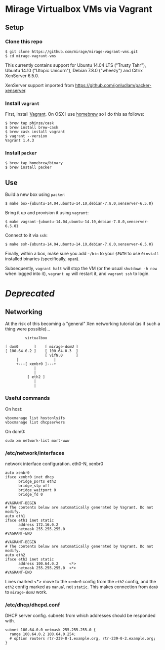 # Mirage Virtualbox VMs via Vagrant

## Setup

### Clone this repo

    $ git clone https://github.com/mirage/mirage-vagrant-vms.git
    $ cd mirage-vagrant-vms

This currently contains support for Ubuntu 14.04 LTS ("Trusty Tahr"), Ubuntu
14.10 ("Utopic Unicorn"), Debian 7.8.0 ("wheezy") and Citrix XenServer 6.5.0.

XenServer support imported from <https://github.com/jonludlam/packer-xenserver>.

### Install `vagrant`

First, install [Vagrant][]. On OSX I use [homebrew][] so I do this as follows:

    $ brew tap phinze/cask
    $ brew install brew-cask
    $ brew cask install vagrant
    $ vagrant --version
    Vagrant 1.4.3

[homebrew]: http://brew.sh/
[vagrant]: http://vagrantup.com/

### Install `packer`

    $ brew tap homebrew/binary
    $ brew install packer

## Use

Build a new box using `packer`:

    $ make box-{ubuntu-14.04,ubuntu-14.10,debian-7.8.0,xenserver-6.5.0}

Bring it up and provision it using `vagrant`:

    $ make vagrant-{ubuntu-14.04,ubuntu-14.10,debian-7.8.0,xenserver-6.5.0}

Connect to it via `ssh`:

    $ make ssh-{ubuntu-14.04,ubuntu-14.10,debian-7.8.0,xenserver-6.5.0}

Finally, within a box, make sure you add `~/bin` to your `$PATH` to use
`0install` installed binaries (specifically, `opam`).

Subsequently, `vagrant halt` will stop the VM (or the usual `shutdown -h now`
when logged into it), `vagrant up` will restart it, and `vagrant ssh` to login.

# _Deprecated_

## Networking

At the risk of this becoming a "general" Xen networking tutorial (as if such a
thing were possible)...


             virtualbox

    [ dom0       ]    [ mirage-domU ]
    [ 100.64.0.2 ]    [ 100.64.0.3  ]
                      [ vifN.0      ]
         |                |
         +---[ xenbr0 ]---+
                 |
                 |
              [ eth2 ]
                 |
                 |


### Useful commands

On host:

    vboxmanage list hostonlyifs
    vboxmanage list dhcpservers

On dom0:

    sudo xm network-list mort-www


### /etc/network/interfaces

network interface configuration. eth0-N, xenbr0

    auto xenbr0
    iface xenbr0 inet dhcp
          bridge_ports eth2
          bridge_stp off
          bridge_waitport 0
          bridge_fd 0

    #VAGRANT-BEGIN
    # The contents below are automatically generated by Vagrant. Do not modify.
    auto eth1
    iface eth1 inet static
          address 172.16.0.2
          netmask 255.255.255.0
    #VAGRANT-END

    #VAGRANT-BEGIN
    # The contents below are automatically generated by Vagrant. Do not modify.
    auto eth2
    iface eth2 inet static
          address 100.64.0.2     <*>
          netmask 255.255.255.0  <*>
    #VAGRANT-END

Lines marked <*> move to the `xenbr0` config from the `eth2` config, and the `eth2` config marked as `manual` not `static`. This makes connection from `dom0` to `mirage-domU` work.

### /etc/dhcp/dhcpd.conf

DHCP server config. subnets from which addresses should be responded with.

    subnet 100.64.0.0 netmask 255.255.255.0 {
      range 100.64.0.2 100.64.0.254;
      # option routers rtr-239-0-1.example.org, rtr-239-0-2.example.org;
    }

